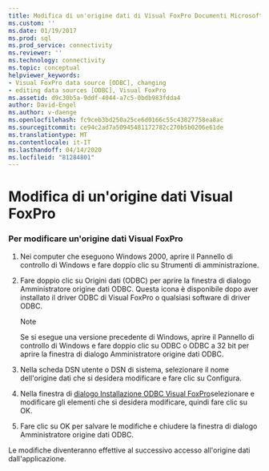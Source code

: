 ```yaml
---
title: Modifica di un'origine dati di Visual FoxPro Documenti Microsoft
ms.custom: ''
ms.date: 01/19/2017
ms.prod: sql
ms.prod_service: connectivity
ms.reviewer: ''
ms.technology: connectivity
ms.topic: conceptual
helpviewer_keywords:
- Visual FoxPro data source [ODBC], changing
- editing data sources [ODBC], Visual FoxPro
ms.assetid: d9c30b5a-9ddf-4044-a7c5-0bdb983fdda4
author: David-Engel
ms.author: v-daenge
ms.openlocfilehash: fc9ceb3bd250a25ce6d0166c55c43827758ea8ac
ms.sourcegitcommit: ce94c2ad7a50945481172782c270b5b0206e61de
ms.translationtype: MT
ms.contentlocale: it-IT
ms.lasthandoff: 04/14/2020
ms.locfileid: "81284801"
---
```

# <a name="modifying-a-visual-foxpro-data-source"></a>Modifica di un'origine dati Visual FoxPro
### <a name="to-modify-a-visual-foxpro-data-source"></a>Per modificare un'origine dati Visual FoxPro  
  
1.  Nei computer che eseguono Windows 2000, aprire il Pannello di controllo di Windows e fare doppio clic su Strumenti di amministrazione.  
  
2.  Fare doppio clic su Origini dati (ODBC) per aprire la finestra di dialogo Amministratore origine dati ODBC. Questa icona è disponibile dopo aver installato il driver ODBC di Visual FoxPro o qualsiasi software di driver ODBC.  
  
    > [!NOTE]  
    >  Se si esegue una versione precedente di Windows, aprire il Pannello di controllo di Windows e fare doppio clic su ODBC o ODBC a 32 bit per aprire la finestra di dialogo Amministratore origine dati ODBC.  
  
3.  Nella scheda DSN utente o DSN di sistema, selezionare il nome dell'origine dati che si desidera modificare e fare clic su Configura.  
  
4.  Nella finestra di [dialogo Installazione ODBC Visual FoxPro](../../odbc/microsoft/odbc-visual-foxpro-setup-dialog-box.md)selezionare e modificare gli elementi che si desidera modificare, quindi fare clic su OK.  
  
5.  Fare clic su OK per salvare le modifiche e chiudere la finestra di dialogo Amministratore origine dati ODBC.  
  
 Le modifiche diventeranno effettive al successivo accesso all'origine dati dall'applicazione.

